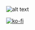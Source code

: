 ![alt text](https://raw.githubusercontent.com/crizzhd1/crizzhd1/main/KoFI%20BANNER.png)


[![ko-fi](https://ko-fi.com/img/githubbutton_sm.svg)](https://ko-fi.com/P5P3DQUDH)
